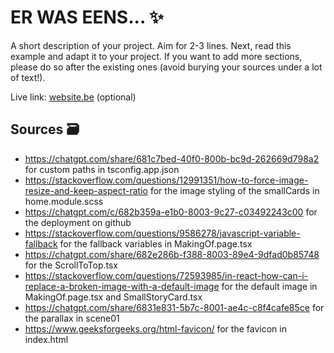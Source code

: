 # ER WAS EENS... ✨

A short description of your project. Aim for 2-3 lines.
Next, read this example and adapt it to your project.
If you want to add more sections, please do so after the existing ones (avoid burying your sources under a lot of text!).

Live link: [website.be](website.be) (optional)

## Sources 🗃️

- https://chatgpt.com/share/681c7bed-40f0-800b-bc9d-262669d798a2 for custom paths in tsconfig.app.json
- https://stackoverflow.com/questions/12991351/how-to-force-image-resize-and-keep-aspect-ratio for the image styling of the smallCards in home.module.scss
- https://chatgpt.com/c/682b359a-e1b0-8003-9c27-c03492243c00 for the deployment on github
- https://stackoverflow.com/questions/9586278/javascript-variable-fallback for the fallback variables in MakingOf.page.tsx
- https://chatgpt.com/share/682e286b-f388-8003-89e4-9dfad0b85748 for the ScrollToTop.tsx
- https://stackoverflow.com/questions/72593985/in-react-how-can-i-replace-a-broken-image-with-a-default-image for the default image in MakingOf.page.tsx and SmallStoryCard.tsx
- https://chatgpt.com/share/6831e831-5b7c-8001-ae4c-c8f4cafe85ce for the parallax in scene01
- https://www.geeksforgeeks.org/html-favicon/ for the favicon in index.html
